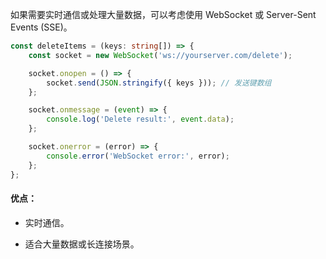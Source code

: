 如果需要实时通信或处理大量数据，可以考虑使用 WebSocket 或 Server-Sent Events (SSE)。
```ts
const deleteItems = (keys: string[]) => {
    const socket = new WebSocket('ws://yourserver.com/delete');

    socket.onopen = () => {
        socket.send(JSON.stringify({ keys })); // 发送键数组
    };

    socket.onmessage = (event) => {
        console.log('Delete result:', event.data);
    };

    socket.onerror = (error) => {
        console.error('WebSocket error:', error);
    };
};
```
#### 优点：

- 实时通信。
    
- 适合大量数据或长连接场景。
